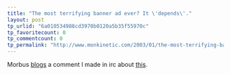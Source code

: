 ```yaml
---
title: "The most terrifying banner ad ever? It \'depends\'."
layout: post
tp_urlid: "6a010534988cd3970b0120a5b35f55970c"
tp_favoritecount: 0
tp_commentcount: 0
tp_permalink: "http://www.monkinetic.com/2003/01/the-most-terrifying-banner-ad-ever-it-depends.html"
---
```

Morbus <a href="http://www.disobey.com/dnn/2003/01/index.shtml#001447">blogs</a> a comment I made in irc about <a href="http://spinbox.techtracker.com/DA/4645/depends728x90.gif">this</a>.
